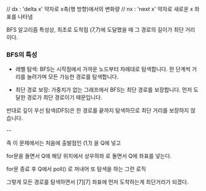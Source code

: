 // dx : 'delta x' 약자로 x축(행 방향)에서의 변화량
// nx : 'next x' 약자로 새로운 x 좌표를 나타냄

BFS 알고리즘 특성상, 최초로 도착점 (7,7)에 도달했을 때 그 경로의 길이가 최단 거리이다.

### BFS의 특성
- 레벨 탐색: BFS는 시작점에서 가까운 노드부터 차례대로 탐색합니다.
한 단계씩 거리를 늘려가며 모든 가능한 경로를 탐색합니다.

- 최단 경로 보장: 가중치가 없는 그래프에서 BFS는 최단 경로를 보장합니다.
먼저 도달한 경로가 최단 경로이기 때문입니다.

반대로 깊이 우선 탐색(DFS)은 한 경로를 끝까지 탐색하므로 최단 거리를 보장하지 않습니다.

--

즉 이 문제에서는 처음에 출발점인 (1,1) 을 Q에 넣고

for문을 돌면서 Q에 해당 위치에서 상우하좌 로 돌면서 Q에 좌표를 넣는다.

for문 종료 후 Q에서 poll() 로 꺼내어 또 탐색을 하는 그런 로직

그렇게 모든 경로를 탐색하면서 [7][7] 좌표에 먼저 도착하는게 최단거리가 되겠다.